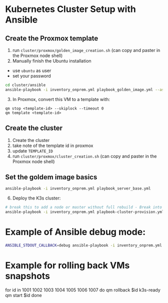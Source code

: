 # Kubernetes Cluster Setup with Ansible


## Create the Proxmox template
1. run `cluster/proxmox/golden_image_creation.sh` (can copy and paster in the Proxmox node shell)
2. Manually finish the Ubuntu installation
  - use `ubuntu` as user 
  - set your password

```bash
cd cluster/ansible
ansible-playbook -i inventory_onprem.yml playbook_golden_image.yml --ask-pass --ask-become-pass
```

3. In Proxmox, convert this VM to a template with:
```
qm stop <template-id> --skiplock --timeout 0
qm template <template-id>
```


## Create the cluster
1. Create the cluster
2. take note of the template id in proxmox
3. update `TEMPLATE_ID`
4. run `cluster/proxmox/cluster_creation.sh` (can copy and paster in the Proxmox node shell)


## Set the goldem image basics
```bash
ansible-playbook -i inventory_onprem.yml playbook_server_base.yml
```

6. Deploy the K3s cluster:
```bash
# break this to add a node or master without full rebuild - Break into roles instead of large playbooks
ansible-playbook -i inventory_onprem.yml playbook-cluster-provision.yml
```

# Example of Ansible debug mode:

```bash 
ANSIBLE_STDOUT_CALLBACK=debug ansible-playbook -i inventory_onprem.yml playbook-cluster-provision.yml -vv
```


# Example for rolling back VMs snapshots

for id in 1001 1002 1003 1004 1005 1006 1007
do
    qm rollback $id k3s-ready
    qm start $id 
done

